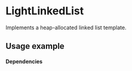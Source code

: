 # LightLinkedList

Implements a heap-allocated linked list template.

## Usage example


#### Dependencies
